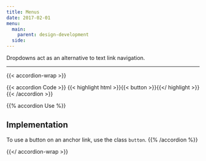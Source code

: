 ```yaml
---
title: Menus
date: 2017-02-01
menu:
  main:
    parent: design-development
  side:
---
```


Dropdowns act as an alternative to text link navigation.

---

{{< accordion-wrap >}}

{{< accordion Code >}}
  {{< highlight html >}}{{< button >}}{{</ highlight >}}
{{< /accordion >}}

{{% accordion Use %}}
## Implementation
To use a button on an anchor link, use the class `button`.
{{% /accordion %}}

{{</ accordion-wrap >}}
